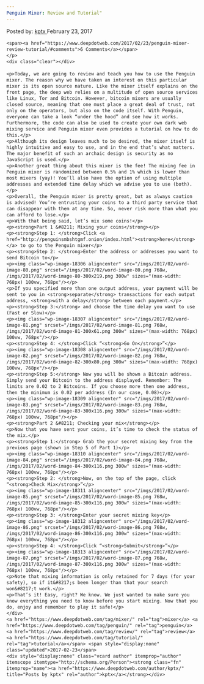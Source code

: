 ```yaml
---
Penguin Mixer: Review and Tutorial"
---
```

<article class="post-listing post-18299 post type-post status-publish format-standard has-post-thumbnail hentry  tag-mixer tag-penguin tag-tutorial">
    <div class="post-inner">
        <span>Posted by: <a href="https://www.deepdotweb.com/author/kptx/" title="">kptx </a></span>
    <span>February 23, 2017</span>
    
    <span><a href="https://www.deepdotweb.com/2017/02/23/penguin-mixer-review-tutorial/#comments">6 Comments</a></span>
    </p>
    <div class="clear"></div>
    
    <p>Today, we are going to review and teach you how to use the Penguin mixer. The reason why we have taken an interest on this particular mixer is its open source nature. Like the mixer itself explains on the front page, the deep web relies on a multitude of open source services like Linux, Tor and Bitcoin. However, bitcoin mixers are usually closed source, meaning that one must place a great deal of trust, not only on the operators, but also on the code itself. With Penguin, everyone can take a look “under the hood” and see how it works. Furthermore, the code can also be used to create your own dark web mixing service and Penguin mixer even provides a tutorial on how to do this.</p>
    <p>Although its design leaves much to be desired, the mixer itself is highly intuitive and easy to use, and in the end that’s what matters. The major benefit of such an archaic design is security as no JavaScript is used.</p>
    <p>Another great thing about this mixer is the fee! The mixing fee in Penguin mixer is randomized between 0.5% and 1% which is lower than most mixers (yay)! You’ll also have the option of using multiple addresses and extended time delay which we advise you to use (both).</p>
    <p>Overall, the Penguin mixer is pretty great, but as always caution is advised! You’re entrusting your coins to a third party service that can disappear with them at any time. So, never risk more than what you can afford to lose.</p>
    <p>With that being said, let’s mix some coins!</p>
    <p><strong>Part 1 &#8211; Mixing your coins</strong></p>
    <p><strong>Step 1: </strong>Click <a href="http://penguinsmbshtgmf.onion/index.html"><strong>here</strong></a> to go to the Penguin mixer</p>
    <p><strong>Step 2: </strong>Enter the address or addresses you want to send Bitcoin to</p>
    <p><img class="wp-image-18306 aligncenter" src="/imgs/2017/02/word-image-80.png" srcset="/imgs/2017/02/word-image-80.png 768w, /imgs/2017/02/word-image-80-300x219.png 300w" sizes="(max-width: 768px) 100vw, 768px"/></p>
    <p>If you specified more than one output address, your payment will be sent to you in <strong>separate</strong> transactions for each output address, <strong>with a delay</strong> between each payment.</p>
    <p><strong>Step 3:</strong> and choose the time delay you want to use (Fast or Slow)</p>
    <p><img class="wp-image-18307 aligncenter" src="/imgs/2017/02/word-image-81.png" srcset="/imgs/2017/02/word-image-81.png 768w, /imgs/2017/02/word-image-81-300x61.png 300w" sizes="(max-width: 768px) 100vw, 768px"/></p>
    <p><strong>Step 4: </strong>Click “<strong>Go On</strong>”</p>
    <p><img class="wp-image-18308 aligncenter" src="/imgs/2017/02/word-image-82.png" srcset="/imgs/2017/02/word-image-82.png 768w, /imgs/2017/02/word-image-82-300x80.png 300w" sizes="(max-width: 768px) 100vw, 768px"/></p>
    <p><strong>Step 5:</strong> Now you will be shown a Bitcoin address. Simply send your Bitcoin to the address displayed. Remember: The limits are 0.02 to 2 Bitcoins. If you choose more then one address, then the minimum is 0.02 per address (In our case, 0.08)</p>
    <p><img class="wp-image-18309 aligncenter" src="/imgs/2017/02/word-image-83.png" srcset="/imgs/2017/02/word-image-83.png 768w, /imgs/2017/02/word-image-83-300x116.png 300w" sizes="(max-width: 768px) 100vw, 768px"/></p>
    <p><strong>Part 2 &#8211; Checking your mix</strong></p>
    <p>Now that you have sent your coins, it’s time to check the status of the mix.</p>
    <p><strong>Step 1:</strong> Grab the your secret mixing key from the previous page (shown in Step 5 of Part 1)</p>
    <p><img class="wp-image-18310 aligncenter" src="/imgs/2017/02/word-image-84.png" srcset="/imgs/2017/02/word-image-84.png 768w, /imgs/2017/02/word-image-84-300x116.png 300w" sizes="(max-width: 768px) 100vw, 768px"/></p>
    <p><strong>Step 2: </strong>Now, on the top of the page, click “<strong>Check Mix</strong>”</p>
    <p><img class="wp-image-18311 aligncenter" src="/imgs/2017/02/word-image-85.png" srcset="/imgs/2017/02/word-image-85.png 768w, /imgs/2017/02/word-image-85-300x116.png 300w" sizes="(max-width: 768px) 100vw, 768px"/></p>
    <p><strong>Step 3: </strong>Enter your secret mixing key</p>
    <p><img class="wp-image-18312 aligncenter" src="/imgs/2017/02/word-image-86.png" srcset="/imgs/2017/02/word-image-86.png 768w, /imgs/2017/02/word-image-86-300x116.png 300w" sizes="(max-width: 768px) 100vw, 768px"/></p>
    <p><strong>Step 4: </strong>Click “<strong>Submit</strong>”</p>
    <p><img class="wp-image-18313 aligncenter" src="/imgs/2017/02/word-image-87.png" srcset="/imgs/2017/02/word-image-87.png 768w, /imgs/2017/02/word-image-87-300x116.png 300w" sizes="(max-width: 768px) 100vw, 768px"/></p>
    <p>Note that mixing information is only retained for 7 days (for your safety), so if it&#8217;s been longer than that your search won&#8217;t work.</p>
    <p>That’s it! Easy, right? We know. We just wanted to make sure you know everything you need to know before you start mixing. Now that you do, enjoy and remember to play it safe!</p>
    </div>
    <a href="https://www.deepdotweb.com/tag/mixer/" rel="tag">mixer</a> <a href="https://www.deepdotweb.com/tag/penguin/" rel="tag">penguin</a> <a href="https://www.deepdotweb.com/tag/review/" rel="tag">review</a> <a href="https://www.deepdotweb.com/tag/tutorial/" rel="tag">tutorial</a></span> <span style="display:none" class="updated">2017-02-23</span>
    <div style="display:none" class="vcard author" itemprop="author" itemscope itemtype="http://schema.org/Person"><strong class="fn" itemprop="name"><a href="https://www.deepdotweb.com/author/kptx/" title="Posts by kptx" rel="author">kptx</a></strong></div>
    
